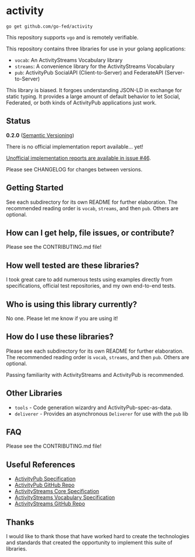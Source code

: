 # activity

`go get github.com/go-fed/activity`

This repository supports `vgo` and is remotely verifiable.

This repository contains three libraries for use in your golang applications:

* `vocab`: An ActivityStreams Vocabulary library
* `streams`: A convenience library for the ActivityStreams Vocabulary
* `pub`: ActivityPub SocialAPI (Client-to-Server) and FederateAPI
  (Server-to-Server)

This library is biased. It forgoes understanding JSON-LD in exchange for static
typing. It provides a large amount of default behavior to let Social,
Federated, or both kinds of ActivityPub applications just work.

## Status

**0.2.0** ([Semantic Versioning](https://semver.org/))

There is no official implementation report available... yet!

[Unofficial implementation reports are available in issue #46](https://github.com/go-fed/activity/issues/46).

Please see CHANGELOG for changes between versions.

## Getting Started

See each subdirectory for its own README for further elaboration. The
recommended reading order is `vocab`, `streams`, and then `pub`. Others are
optional.

## How can I get help, file issues, or contribute?

Please see the CONTRIBUTING.md file!

## How well tested are these libraries?

I took great care to add numerous tests using examples directly from
specifications, official test repositories, and my own end-to-end tests.

## Who is using this library currently?

No one. Please let me know if you are using it!

## How do I use these libraries?

Please see each subdirectory for its own README for further elaboration. The
recommended reading order is `vocab`, `streams`, and then `pub`. Others are
optional.

Passing familiarity with ActivityStreams and ActivityPub is recommended.

## Other Libraries

* `tools` - Code generation wizardry and ActivityPub-spec-as-data.
* `deliverer` - Provides an asynchronous `Deliverer` for use with the `pub` lib

## FAQ

Please see the CONTRIBUTING.md file!

## Useful References

* [ActivityPub Specification](https://www.w3.org/TR/activitypub)
* [ActivityPub GitHub Repo](https://github.com/w3c/activitypub)
* [ActivityStreams Core Specification](https://www.w3.org/TR/activitystreams-core)
* [ActivityStreams Vocabulary Specification](https://www.w3.org/TR/activitystreams-vocabulary)
* [ActivityStreams GitHub Repo](https://github.com/w3c/activitystreams)

## Thanks

I would like to thank those that have worked hard to create the technologies
and standards that created the opportunity to implement this suite of
libraries.
